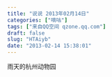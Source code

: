 ```yaml
---
title: "说说 2013年02月14日"
categories: ["嘀咕"]
tags: ["来自QQ空间 qzone.qq.com"]
draft: false
slug: "HTAiyb"
date: "2013-02-14 15:38:01"
---
```


雨天的杭州动物园
